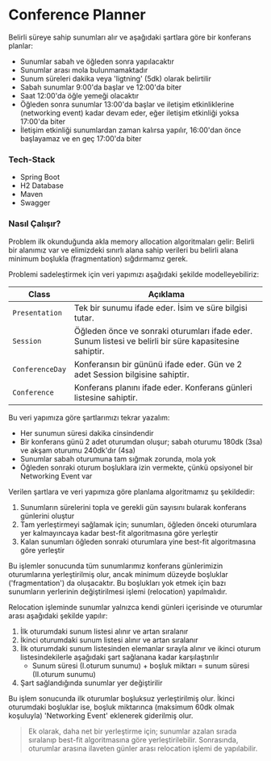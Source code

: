 
# Conference Planner

Belirli süreye sahip sunumları alır ve aşağıdaki şartlara göre bir konferans planlar:
- Sunumlar sabah ve öğleden sonra yapılacaktır
- Sunumlar arası mola bulunmamaktadır
- Sunum süreleri dakika veya 'ligtning' (5dk) olarak belirtilir
- Sabah sunumlar 9:00'da başlar ve 12:00'da biter
- Saat 12:00'da öğle yemeği olacaktır
- Öğleden sonra sunumlar 13:00'da başlar ve iletişim etkinliklerine (networking event) kadar devam eder, eğer iletişim etkinliği yoksa 17:00'da biter
- İletişim etkinliği sunumlardan zaman kalırsa yapılır, 16:00'dan önce başlayamaz ve en geç 17:00'da biter

### Tech-Stack
- Spring Boot
- H2 Database
- Maven
- Swagger

### Nasıl Çalışır?
Problem ilk okunduğunda akla memory allocation algoritmaları gelir: Belirli bir alanımız var ve elimizdeki sınırlı alana sahip verileri bu belirli alana minimum boşlukla (fragmentation) sığdırmamız gerek.

Problemi sadeleştirmek için veri yapımızı aşağıdaki şekilde modelleyebiliriz:

| Class            | Açıklama                                                                                                |
|------------------|---------------------------------------------------------------------------------------------------------|
| `Presentation` | Tek bir sunumu ifade eder. İsim ve süre bilgisi tutar.                                                  |
| `Session`        | Öğleden önce ve sonraki oturumları ifade eder. Sunum listesi ve belirli bir süre kapasitesine sahiptir. |
| `ConferenceDay`  | Konferansın bir gününü ifade eder. Gün ve 2 adet Session bilgisine sahiptir.                            |
| `Conference`  | Konferans planını ifade eder. Konferans günleri listesine sahiptir.                                     |

Bu veri yapımıza göre şartlarımızı tekrar yazalım:
- Her sunumun süresi dakika cinsindendir
- Bir konferans günü 2 adet oturumdan oluşur; sabah oturumu 180dk (3sa) ve akşam oturumu 240dk'dır (4sa)
- Sunumlar sabah oturumuna tam sığmak zorunda, mola yok
- Öğleden sonraki oturum boşluklara izin vermekte, çünkü opsiyonel bir Networking Event var

Verilen şartlara ve veri yapımıza göre planlama algoritmamız şu şekildedir:
1. Sunumların sürelerini topla ve gerekli gün sayısını bularak konferans günlerini oluştur
2. Tam yerleştirmeyi sağlamak için; sunumları, öğleden önceki oturumlara yer kalmayıncaya kadar best-fit algoritmasına göre yerleştir
3. Kalan sunumları öğleden sonraki oturumlara yine best-fit algoritmasına göre yerleştir

Bu işlemler sonucunda tüm sunumlarımız konferans günlerimizin oturumlarına yerleştirilmiş olur, 
ancak minimum düzeyde boşluklar ('fragmentation') da oluşacaktır. Bu boşlukları yok etmek için bazı sunumların yerlerinin 
değiştirilmesi işlemi (relocation) yapılmalıdır.

Relocation işleminde sunumlar yalnızca kendi günleri içerisinde ve oturumlar arası aşağıdaki şekilde yapılır:
1. İlk oturumdaki sunum listesi alınır ve artan sıralanır
2. İkinci oturumdaki sunum listesi alınır ve artan sıralanır
3. İlk oturumdaki sunum listesinden elemanlar sırayla alınır ve ikinci oturum listesindekilerle aşağıdaki şart sağlanana kadar karşılaştırılır
   - Sunum süresi (I.oturum sunumu) + boşluk miktarı = sunum süresi (II.oturum sunumu)
4. Şart sağlandığında sunumlar yer değiştirilir

Bu işlem sonucunda ilk oturumlar boşluksuz yerleştirilmiş olur. İkinci oturumdaki boşluklar ise, boşluk miktarınca 
(maksimum 60dk olmak koşuluyla) 'Networking Event' eklenerek giderilmiş olur.

> Ek olarak, daha net bir yerleştirme için; sunumlar azalan sırada sıralanıp best-fit algoritmasına göre yerleştirilebilir.
Sonrasında, oturumlar arasına ilaveten günler arası relocation işlemi de yapılabilir.
